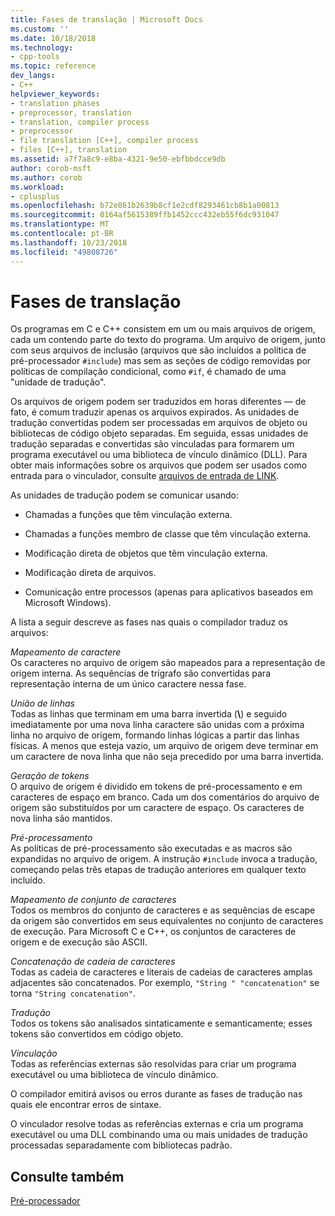 ```yaml
---
title: Fases de translação | Microsoft Docs
ms.custom: ''
ms.date: 10/18/2018
ms.technology:
- cpp-tools
ms.topic: reference
dev_langs:
- C++
helpviewer_keywords:
- translation phases
- preprocessor, translation
- translation, compiler process
- preprocessor
- file translation [C++], compiler process
- files [C++], translation
ms.assetid: a7f7a8c9-e8ba-4321-9e50-ebfbbdcce9db
author: corob-msft
ms.author: corob
ms.workload:
- cplusplus
ms.openlocfilehash: b72e861b2639b8cf1e2cdf8293461cb8b1a00813
ms.sourcegitcommit: 0164af5615389ffb1452ccc432eb55f6dc931047
ms.translationtype: MT
ms.contentlocale: pt-BR
ms.lasthandoff: 10/23/2018
ms.locfileid: "49808726"
---
```

# <a name="phases-of-translation"></a>Fases de translação

Os programas em C e C++ consistem em um ou mais arquivos de origem, cada um contendo parte do texto do programa. Um arquivo de origem, junto com seus arquivos de inclusão (arquivos que são incluídos a política de pré-processador `#include`) mas sem as seções de código removidas por políticas de compilação condicional, como `#if`, é chamado de uma "unidade de tradução".

Os arquivos de origem podem ser traduzidos em horas diferentes — de fato, é comum traduzir apenas os arquivos expirados. As unidades de tradução convertidas podem ser processadas em arquivos de objeto ou bibliotecas de código objeto separadas. Em seguida, essas unidades de tradução separadas e convertidas são vinculadas para formarem um programa executável ou uma biblioteca de vínculo dinâmico (DLL).  Para obter mais informações sobre os arquivos que podem ser usados como entrada para o vinculador, consulte [arquivos de entrada de LINK](../build/reference/link-input-files.md).

As unidades de tradução podem se comunicar usando:

- Chamadas a funções que têm vinculação externa.

- Chamadas a funções membro de classe que têm vinculação externa.

- Modificação direta de objetos que têm vinculação externa.

- Modificação direta de arquivos.

- Comunicação entre processos (apenas para aplicativos baseados em Microsoft Windows).

A lista a seguir descreve as fases nas quais o compilador traduz os arquivos:

*Mapeamento de caractere*<br/>
Os caracteres no arquivo de origem são mapeados para a representação de origem interna. As sequências de trígrafo são convertidas para representação interna de um único caractere nessa fase.

*União de linhas*<br/>
Todas as linhas que terminam em uma barra invertida (**\\**) e seguido imediatamente por uma nova linha caractere são unidas com a próxima linha no arquivo de origem, formando linhas lógicas a partir das linhas físicas. A menos que esteja vazio, um arquivo de origem deve terminar em um caractere de nova linha que não seja precedido por uma barra invertida.

*Geração de tokens*<br/>
O arquivo de origem é dividido em tokens de pré-processamento e em caracteres de espaço em branco. Cada um dos comentários do arquivo de origem são substituídos por um caractere de espaço. Os caracteres de nova linha são mantidos.

*Pré-processamento*<br/>
As políticas de pré-processamento são executadas e as macros são expandidas no arquivo de origem. A instrução `#include` invoca a tradução, começando pelas três etapas de tradução anteriores em qualquer texto incluído.

*Mapeamento de conjunto de caracteres*<br/>
Todos os membros do conjunto de caracteres e as sequências de escape da origem são convertidos em seus equivalentes no conjunto de caracteres de execução. Para Microsoft C e C++, os conjuntos de caracteres de origem e de execução são ASCII.

*Concatenação de cadeia de caracteres*<br/>
Todas as cadeia de caracteres e literais de cadeias de caracteres amplas adjacentes são concatenados. Por exemplo, `"String " "concatenation"` se torna `"String concatenation"`.

*Tradução*<br/>
Todos os tokens são analisados sintaticamente e semanticamente; esses tokens são convertidos em código objeto.

*Vinculação*<br/>
Todas as referências externas são resolvidas para criar um programa executável ou uma biblioteca de vínculo dinâmico.

O compilador emitirá avisos ou erros durante as fases de tradução nas quais ele encontrar erros de sintaxe.

O vinculador resolve todas as referências externas e cria um programa executável ou uma DLL combinando uma ou mais unidades de tradução processadas separadamente com bibliotecas padrão.

## <a name="see-also"></a>Consulte também

[Pré-processador](../preprocessor/preprocessor.md)